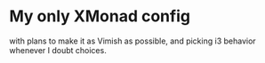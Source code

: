 # My only XMonad config

with plans to make it as Vimish as possible, and picking i3 behavior whenever
I doubt choices.
